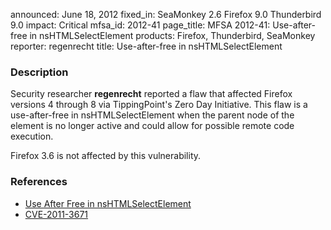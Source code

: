 announced: June 18, 2012
fixed_in: SeaMonkey 2.6
          Firefox 9.0
          Thunderbird 9.0
impact: Critical
mfsa_id: 2012-41
page_title: MFSA 2012-41: Use-after-free in nsHTMLSelectElement
products: Firefox, Thunderbird, SeaMonkey
reporter: regenrecht
title: Use-after-free in nsHTMLSelectElement

<h3>Description</h3>

<p>Security researcher <strong>regenrecht</strong> reported a flaw that affected Firefox versions 4 through 8 via TippingPoint's Zero Day Initiative. This flaw is a use-after-free in nsHTMLSelectElement when the parent node of the element is no longer active and could allow for possible remote code execution.
</p>

<p class="note">Firefox 3.6 is not affected by this vulnerability.
</p>

<h3>References</h3>

<ul>
  <li><a href="https://bugzilla.mozilla.org/show_bug.cgi?id=739343">
      Use After Free in nsHTMLSelectElement</a></li>
  <li><a href="http://cve.mitre.org/cgi-bin/cvename.cgi?name=CVE-2011-3671" class="ex-ref">CVE-2011-3671</a></li>
</ul>



